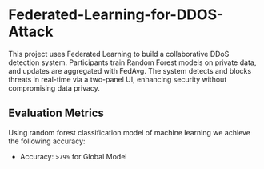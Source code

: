 # Federated-Learning-for-DDOS-Attack
This project uses Federated Learning to build a collaborative DDoS detection system. Participants train Random Forest models on private data, and updates are aggregated with FedAvg. The system detects and blocks threats in real-time via a two-panel UI, enhancing security without compromising data privacy.
## Evaluation Metrics 
Using random forest classification model of machine learning we achieve the following accuracy:
- Accuracy: `>79%` for Global Model